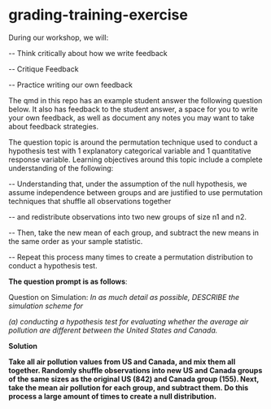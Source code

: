 # grading-training-exercise

During our workshop, we will: 

-- Think critically about how we write feedback 

-- Critique Feedback 

-- Practice writing our own feedback

The qmd in this repo has an example student answer the following question below. It also has feedback to the student answer, a space for you to write your own feedback, as well as document any notes you may want to take about feedback strategies. 


The question topic is around the permutation technique used to conduct a hypothesis test with 1 explanatory categorical variable and 1 quantitative response variable. Learning objectives around this topic include a complete understanding of the following: 

-- Understanding that, under the assumption of the null hypothesis, we assume independence between groups and are justified to use permutation techniques that shuffle all observations together 

-- and redistribute observations into two new groups of size n1 and n2. 

-- Then, take the new mean of each group, and subtract the new means in the same order as your sample statistic. 

-- Repeat this process many times to create a permutation distribution to conduct a hypothesis test.

**The question prompt is as follows**: 

Question on Simulation: *In as much detail as possible, DESCRIBE the simulation scheme for*

*(a) conducting a hypothesis test for evaluating whether the average air pollution are different between the United States and Canada.*

**Solution** 

**Take all air pollution values from US and Canada, and mix them all together. Randomly shuffle observations into new US and Canada groups of the same sizes as the original US (842) and Canada group (155). Next, take the mean air pollution for each group, and subtract them. Do this process a large amount of times to create a null distribution.**





